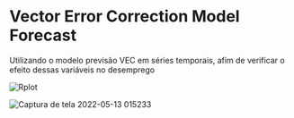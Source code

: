 # Vector Error Correction Model Forecast

Utilizando o modelo previsão VEC em séries temporais, afim de verificar o efeito dessas variáveis no desemprego



![Rplot](https://user-images.githubusercontent.com/101497423/162760655-91e9b925-0c7c-4e70-b5b6-50def74c9b58.png)










![Captura de tela 2022-05-13 015233](https://user-images.githubusercontent.com/101497423/168214005-3a10facc-da39-49ca-a0e3-307c365c1b34.jpg)

